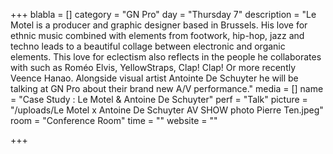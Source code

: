 +++
blabla = []
category = "GN Pro"
day = "Thursday 7"
description = "Le Motel is a producer and graphic designer based in Brussels. His love for ethnic music combined with elements from footwork, hip-hop, jazz and techno leads to a beautiful collage between electronic and organic elements. This love for eclectism also reflects in the people he collaborates with such as Roméo Elvis, YellowStraps, Clap! Clap! Or more recently Veence Hanao. Alongside visual artist Antointe De Schuyter he will be talking at GN Pro about their brand new A/V performance."
media = []
name = "Case Study : Le Motel & Antoine De Schuyter"
perf = "Talk"
picture = "/uploads/Le Motel x Antoine De Schuyter AV SHOW photo Pierre Ten.jpeg"
room = "Conference Room"
time = ""
website = ""

+++
